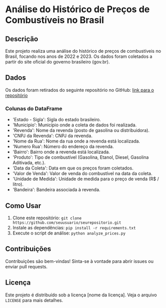 # Análise do Histórico de Preços de Combustíveis no Brasil

## Descrição
Este projeto realiza uma análise do histórico de preços de combustíveis no Brasil, focando nos anos de 2022 e 2023. Os dados foram coletados a partir do site oficial do governo brasileiro (gov.br).

## Dados
Os dados foram retirados do seguinte repositório no GitHub: [link para o repositório](https://github.com/luisfernando/preco_gasolina)

### Colunas do DataFrame
- 'Estado - Sigla': Sigla do estado brasileiro.
- 'Municipio': Município onde a coleta de dados foi realizada.
- 'Revenda': Nome da revenda (posto de gasolina ou distribuidora).
- 'CNPJ da Revenda': CNPJ da revenda.
- 'Nome da Rua': Nome da rua onde a revenda está localizada.
- 'Numero Rua': Número do endereço da revenda.
- 'Bairro': Bairro onde a revenda está localizada.
- 'Produto': Tipo de combustível (Gasolina, Etanol, Diesel, Gasolina Aditivada, etc.).
- 'Data da Coleta': Data em que os preços foram coletados.
- 'Valor de Venda': Valor de venda do combustível na data da coleta.
- 'Unidade de Medida': Unidade de medida para o preço de venda (R$ / litro).
- 'Bandeira': Bandeira associada à revenda.

## Como Usar
1. Clone este repositório: `git clone https://github.com/seuusuario/seurepositorio.git`
2. Instale as dependências: `pip install -r requirements.txt`
3. Execute o script de análise: `python analyze_prices.py`

## Contribuições
Contribuições são bem-vindas! Sinta-se à vontade para abrir issues ou enviar pull requests.

## Licença
Este projeto é distribuído sob a licença [nome da licença]. Veja o arquivo `LICENSE` para mais detalhes.
